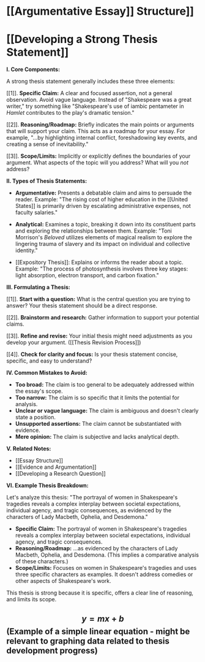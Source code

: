 # [[Argumentative Essay]] Structure]]
# [[Developing a Strong Thesis Statement]]

**I. Core Components:**

A strong thesis statement generally includes these three elements:

[[1]]. **Specific Claim:**  A clear and focused assertion, not a general observation.  Avoid vague language.  Instead of "Shakespeare was a great writer," try something like "Shakespeare's use of iambic pentameter in *Hamlet* contributes to the play's dramatic tension."

[[2]]. **Reasoning/Roadmap:**  Briefly indicates the main points or arguments that will support your claim. This acts as a roadmap for your essay.  For example,  "...by highlighting internal conflict, foreshadowing key events, and creating a sense of inevitability."

[[3]]. **Scope/Limits:**  Implicitly or explicitly defines the boundaries of your argument.  What aspects of the topic will you address?  What will you *not* address?


**II. Types of Thesis Statements:**

* **Argumentative:**  Presents a debatable claim and aims to persuade the reader.  Example: "The rising cost of higher education in the [[United States]] is primarily driven by escalating administrative expenses, not faculty salaries."

* **Analytical:**  Examines a topic, breaking it down into its constituent parts and exploring the relationships between them. Example:  "Toni Morrison's *Beloved* utilizes elements of magical realism to explore the lingering trauma of slavery and its impact on individual and collective identity."

* [[Expository Thesis]]:  Explains or informs the reader about a topic.  Example: "The process of photosynthesis involves three key stages: light absorption, electron transport, and carbon fixation."

**III.  Formulating a Thesis:**

[[1]]. **Start with a question:**  What is the central question you are trying to answer?  Your thesis statement should be a direct response.

[[2]]. **Brainstorm and research:**  Gather information to support your potential claims.

[[3]]. **Refine and revise:**  Your initial thesis might need adjustments as you develop your argument.  ([[Thesis Revision Process]])

[[4]]. **Check for clarity and focus:**  Is your thesis statement concise, specific, and easy to understand?


**IV. Common Mistakes to Avoid:**

* **Too broad:**  The claim is too general to be adequately addressed within the essay's scope.
* **Too narrow:**  The claim is so specific that it limits the potential for analysis.
* **Unclear or vague language:**  The claim is ambiguous and doesn't clearly state a position.
* **Unsupported assertions:**  The claim cannot be substantiated with evidence.
* **Mere opinion:**  The claim is subjective and lacks analytical depth.


**V.  Related Notes:**

* [[Essay Structure]]
* [[Evidence and Argumentation]]
* [[Developing a Research Question]]


**VI. Example Thesis Breakdown:**

Let's analyze this thesis: "The portrayal of women in Shakespeare's tragedies reveals a complex interplay between societal expectations, individual agency, and tragic consequences, as evidenced by the characters of Lady Macbeth, Ophelia, and Desdemona."

* **Specific Claim:** The portrayal of women in Shakespeare's tragedies reveals a complex interplay between societal expectations, individual agency, and tragic consequences.
* **Reasoning/Roadmap:**  ...as evidenced by the characters of Lady Macbeth, Ophelia, and Desdemona.  (This implies a comparative analysis of these characters.)
* **Scope/Limits:** Focuses on women in Shakespeare's tragedies and uses three specific characters as examples.  It doesn't address comedies or other aspects of Shakespeare's work.


This thesis is strong because it is specific, offers a clear line of reasoning, and limits its scope.


## $$ y = mx + b $$  (Example of a simple linear equation -  might be relevant to graphing data related to thesis development progress)
